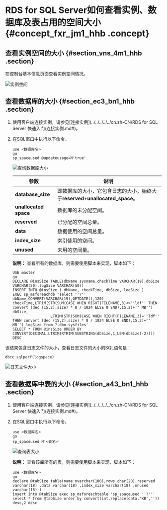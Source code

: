 # RDS for SQL Server如何查看实例、数据库及表占用的空间大小 {#concept_fxr_jm1_hhb .concept}

## 查看实例空间的大小 {#section_vns_4m1_hhb .section}

在控制台基本信息页面查看实例空间情况。

![实例空间](http://static-aliyun-doc.oss-cn-hangzhou.aliyuncs.com/assets/img/8343/155417024042167_zh-CN.png)

## 查看数据库的大小 {#section_ec3_bn1_hhb .section}

1.  使用客户端连接实例，请参见[连接实例](../../../../../cn.zh-CN/RDS for SQL Server 快速入门/连接实例.md#)。
2.  在SQL窗口中执行以下命令。

    ```
    use <数据库名> 
    go 
    sp_spaceused @updateusage=N'true'
    ```

    ![查询数据库大小](http://static-aliyun-doc.oss-cn-hangzhou.aliyuncs.com/assets/img/8343/155417024042170_zh-CN.png)

    |参数|说明|
    |--|--|
    |**database\_size**|即数据库的大小，它包含日志的大小，始终大于**reserved**+**unallocated\_space**。|
    |**unallocated space**|数据库的未分配空间。|
    |**reserved**|已分配的空间总量。|
    |**data**|数据使用的空间总量。|
    |**index\_size**|索引使用的空间。|
    |**unused**|未用的空间量。|

    **说明：** 查看所有的数据库，则需要使用脚本来实现，脚本如下：

    ```
    USE master
    go
    DECLARE @insSize TABLE(dbName sysname,checkTime VARCHAR(19),dbSize VARCHAR(50),logSize VARCHAR(50))
    INSERT INTO @insSize ( dbName, checkTime, dbSize, logSize )
    EXEC sp_msforeachdb 'select ''?'' dbName,CONVERT(VARCHAR(19),GETDATE(),120) checkTime,LTRIM(STR(SUM(CASE WHEN RIGHT(FILENAME,3)<>''ldf'' THEN convert (dec (15,2),size) * 8 / 1024 ELSE 0 END),15,2)+'' MB'') dbSize,  
                     LTRIM(STR(SUM(CASE WHEN RIGHT(FILENAME,3)=''ldf''  THEN convert (dec (15,2),size) * 8 / 1024 ELSE 0 END),15,2)+'' MB'') logSize from ?.dbo.sysfiles'
    SELECT * FROM @insSize ORDER BY CONVERT(DECIMAL,LTRIM(RTRIM(SUBSTRING(dbSize,1,LEN(dbSize)-2)))) DESC
    ```


该结果包含日志文件的大小，查看日志文件的大小的SQL语句是：

```
dbcc sqlperf(logspace)
```

![日志文件大小](http://static-aliyun-doc.oss-cn-hangzhou.aliyuncs.com/assets/img/8343/155417024042172_zh-CN.png)

## 查看数据库中表的大小 {#section_a43_bn1_hhb .section}

1.  使用客户端连接实例，请参见[连接实例](../../../../../cn.zh-CN/RDS for SQL Server 快速入门/连接实例.md#)。
2.  在SQL窗口中执行以下命令。

    ```
    use <数据库名> 
    go 
    sp_spaceused N'<表名>'
    ```

    ![查询表大小](http://static-aliyun-doc.oss-cn-hangzhou.aliyuncs.com/assets/img/8343/155417024042174_zh-CN.png)

    **说明：** 查看该库所有的表，则需要使用脚本来实现，脚本如下：

    ```
    use <数据库名>
    go
    declare @tabSize table(name nvarchar(100),rows char(20),reserved varchar(18) ,data varchar(18) ,index_size varchar(18) ,nnused varchar(18) )
    insert into @tabSize exec sp_msforeachtable 'sp_spaceused ''?'''
    select * from @tabSize order by convert(int,replace(data,'KB','')) desc,2 desc
    ```


